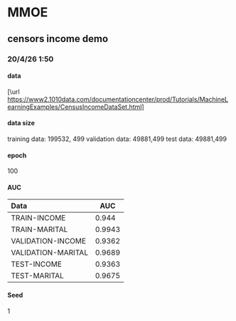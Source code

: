 # MMOE

## censors income demo

### 20/4/26 1:50
#### data
[\url https://www2.1010data.com/documentationcenter/prod/Tutorials/MachineLearningExamples/CensusIncomeDataSet.html]

#### data size
training data: 199532, 499
validation data: 49881,499
test data: 49881,499

#### epoch
100

#### AUC
|Data|AUC|
|:----|----|
|TRAIN-INCOME|0.944|
|TRAIN-MARITAL|0.9943|
|VALIDATION-INCOME|0.9362|
|VALIDATION-MARITAL|0.9689|
|TEST-INCOME|0.9363|
|TEST-MARITAL|0.9675|

#### Seed
1